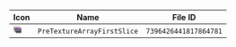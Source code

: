 | Icon | Name | File ID |
| ---  | ---  | ---     |
| ![](PreTextureArrayFirstSlice.png) | `PreTextureArrayFirstSlice` | `7396426441817864781` |
